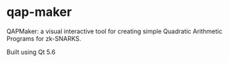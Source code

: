 # qap-maker

QAPMaker: a visual interactive tool for creating simple Quadratic Arithmetic Programs for zk-SNARKS. 

Built using Qt 5.6
